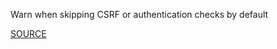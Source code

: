 Warn when skipping CSRF or authentication checks by default


[SOURCE](http://brakemanscanner.org/docs/warning_types/)